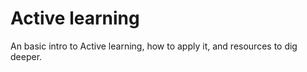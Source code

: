 # Active learning

An basic intro to Active learning, how to apply it, and resources to dig deeper.
